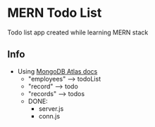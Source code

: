 # MERN Todo List

Todo list app created while learning MERN stack

## Info

- Using [MongoDB Atlas docs](https://www.mongodb.com/languages/mern-stack-tutorial)
  - "employees" --> todoList
  - "record" --> todo
  - "records" --> todos
  - DONE:
    - server.js
    - conn.js
